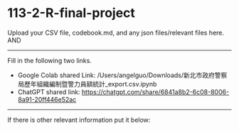 # 113-2-R-final-project

Upload your CSV file, codebook.md, and any json files/relevant files here. AND 

---
Fill in the following two links.

 - Google Colab shared Link: /Users/angelguo/Downloads/新北市政府警察局歷年組織編制暨警力員額統計_export.csv.ipynb
 - ChatGPT shared link:  https://chatgpt.com/share/6841a8b2-6c08-8006-8a91-20ff446e52ac

---
If there is other relevant information put it below:

